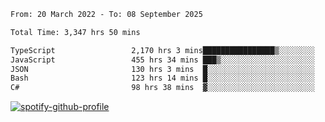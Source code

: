 <!--START_SECTION:waka-->

```txt
From: 20 March 2022 - To: 08 September 2025

Total Time: 3,347 hrs 50 mins

TypeScript                 2,170 hrs 3 mins████████████████▒░░░░░░░░   64.82 %
JavaScript                 455 hrs 34 mins ███▒░░░░░░░░░░░░░░░░░░░░░   13.61 %
JSON                       130 hrs 3 mins  █░░░░░░░░░░░░░░░░░░░░░░░░   03.88 %
Bash                       123 hrs 14 mins █░░░░░░░░░░░░░░░░░░░░░░░░   03.68 %
C#                         98 hrs 38 mins  ▓░░░░░░░░░░░░░░░░░░░░░░░░   02.95 %
```

<!--END_SECTION:waka-->
[![spotify-github-profile](https://spotify-github-profile.vercel.app/api/view?uid=c00zprrvy9xiloa9qnco3hmng&cover_image=true&theme=novatorem&show_offline=false&background_color=121212&bar_color=53b14f&bar_color_cover=false)](https://spotify-github-profile.vercel.app/api/view?uid=c00zprrvy9xiloa9qnco3hmng&redirect=true)




